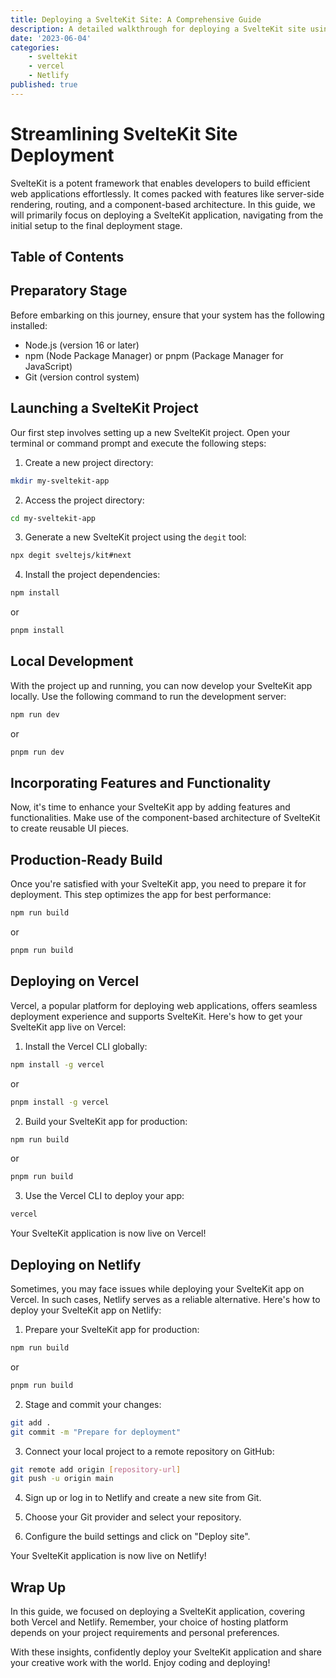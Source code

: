```yaml
---
title: Deploying a SvelteKit Site: A Comprehensive Guide
description: A detailed walkthrough for deploying a SvelteKit site using Vercel and Netlify
date: '2023-06-04'
categories:
    - sveltekit
    - vercel
    - Netlify
published: true
---
```


# Streamlining SvelteKit Site Deployment 

SvelteKit is a potent framework that enables developers to build efficient web applications effortlessly. It comes packed with features like server-side rendering, routing, and a component-based architecture. In this guide, we will primarily focus on deploying a SvelteKit application, navigating from the initial setup to the final deployment stage.

## Table of Contents

## Preparatory Stage

Before embarking on this journey, ensure that your system has the following installed:

- Node.js (version 16 or later)
- npm (Node Package Manager) or pnpm (Package Manager for JavaScript)
- Git (version control system)

## Launching a SvelteKit Project

Our first step involves setting up a new SvelteKit project. Open your terminal or command prompt and execute the following steps:

1. Create a new project directory:

```bash
mkdir my-sveltekit-app
```

2. Access the project directory:

```bash
cd my-sveltekit-app
```

3. Generate a new SvelteKit project using the `degit` tool:

```bash
npx degit sveltejs/kit#next
```

4. Install the project dependencies:

```bash
npm install
```
or
```bash
pnpm install
```

## Local Development

With the project up and running, you can now develop your SvelteKit app locally. Use the following command to run the development server:

```bash
npm run dev
```
or
```bash
pnpm run dev
```

## Incorporating Features and Functionality

Now, it's time to enhance your SvelteKit app by adding features and functionalities. Make use of the component-based architecture of SvelteKit to create reusable UI pieces.

## Production-Ready Build

Once you're satisfied with your SvelteKit app, you need to prepare it for deployment. This step optimizes the app for best performance:

```bash
npm run build
```
or
```bash
pnpm run build
```

## Deploying on Vercel

Vercel, a popular platform for deploying web applications, offers seamless deployment experience and supports SvelteKit. Here's how to get your SvelteKit app live on Vercel:

1. Install the Vercel CLI globally:

```bash
npm install -g vercel
```
or
```bash
pnpm install -g vercel
```

2. Build your SvelteKit app for production:

```bash
npm run build
```
or
```bash
pnpm run build
```

3. Use the Vercel CLI to deploy your app:

```bash
vercel
```

Your SvelteKit application is now live on Vercel!

## Deploying on Netlify

Sometimes, you may face issues while deploying your SvelteKit app on Vercel. In such cases, Netlify serves as a reliable alternative. Here's how to deploy your SvelteKit app on Netlify:

1. Prepare your SvelteKit app for production:

```bash
npm run build
```
or
```bash
pnpm run build
```

2. Stage and commit your changes:

```bash
git add .
git commit -m "Prepare for deployment"
```

3. Connect your local project to a remote repository on GitHub:

```bash
git remote add origin [repository-url]
git push -u origin main
```

4. Sign up or log in to Netlify and create a new site from Git.

5. Choose your Git provider and select your repository.

6. Configure the build settings and click on "Deploy site".

Your SvelteKit application is now live on Netlify!

## Wrap Up

In this guide, we focused on deploying a SvelteKit application, covering both Vercel and Netlify. Remember, your choice of hosting platform depends on your project requirements and personal preferences. 

With these insights, confidently deploy your SvelteKit application and share your creative work with the world. Enjoy coding and deploying!